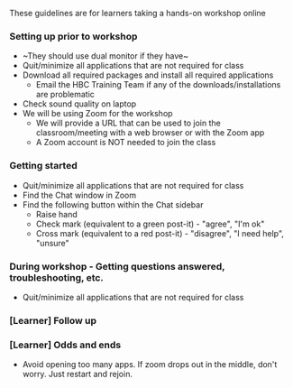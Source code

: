 These guidelines are for learners taking a hands-on workshop online

### Setting up prior to workshop

* ~They should use dual monitor if they have~
* Quit/minimize all applications that are not required for class
* Download all required packages and install all required applications
  * Email the HBC Training Team if any of the downloads/installations are problematic
* Check sound quality on laptop
* We will be using Zoom for the workshop
  * We will provide a URL that can be used to join the classroom/meeting with a web browser or with the Zoom app
  * A Zoom account is NOT needed to join the class

### Getting started

* Quit/minimize all applications that are not required for class
* Find the Chat window in Zoom
* Find the following button within the Chat sidebar
  * Raise hand
  * Check mark (equivalent to a green post-it) - "agree", "I'm ok"
  * Cross mark (equivalent to a red post-it) - "disagree", "I need help", "unsure"

### During workshop - Getting questions answered, troubleshooting, etc.

* Quit/minimize all applications that are not required for class

### [Learner] Follow up


### [Learner] Odds and ends
* Avoid opening too many apps. If zoom drops out in the middle, don't worry. Just restart and rejoin.
